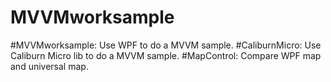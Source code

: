 # MVVMworksample
#MVVMworksample: Use WPF to do a MVVM sample.
#CaliburnMicro: Use Caliburn Micro lib to do a MVVM sample.
#MapControl: Compare WPF map and universal map.

